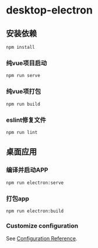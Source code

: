 # desktop-electron

## 安装依赖
```
npm install
```

###  纯vue项目启动
```
npm run serve
```

###  纯vue项打包
```
npm run build
```
### eslint修复文件
```
npm run lint
```
## 桌面应用 
### 编译并启动APP
```
npm run electron:serve
```
### 打包app
```
npm run electron:build
```


### Customize configuration
See [Configuration Reference](https://cli.vuejs.org/config/).
